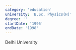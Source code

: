 ```yaml
---
category: 'education'
university: 'B.Sc. Physics(H)'
degree: ''
startDate: '1995'
endDate: '1998'
---
```


Delhi University
